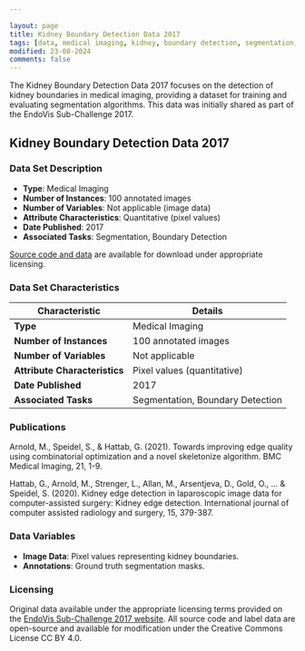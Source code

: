 ```yaml
---

layout: page
title: Kidney Boundary Detection Data 2017
tags: [data, medical imaging, kidney, boundary detection, segmentation, EndoVis]
modified: 23-08-2024
comments: false
---
```


The Kidney Boundary Detection Data 2017 focuses on the detection of kidney boundaries in medical imaging, providing a dataset for training and evaluating segmentation algorithms. 
This data was initially shared as part of the EndoVis Sub-Challenge 2017.

## Kidney Boundary Detection Data 2017

### Data Set Description

- **Type**: Medical Imaging
- **Number of Instances**: 100 annotated images
- **Number of Variables**: Not applicable (image data)
- **Attribute Characteristics**: Quantitative (pixel values)
- **Date Published**: 2017
- **Associated Tasks**: Segmentation, Boundary Detection

[Source code and data](https://github.com/ghattab/kidney-edge-detection) are available for download under appropriate licensing.

### Data Set Characteristics

| Characteristic               | Details                    |
|------------------------------|----------------------------|
| **Type**                     | Medical Imaging            |
| **Number of Instances**      | 100 annotated images       |
| **Number of Variables**      | Not applicable             |
| **Attribute Characteristics**| Pixel values (quantitative)|
| **Date Published**           | 2017                       |
| **Associated Tasks**         | Segmentation, Boundary Detection |

### Publications

Arnold, M., Speidel, S., & Hattab, G. (2021). Towards improving edge quality using combinatorial optimization and a novel skeletonize algorithm. BMC Medical Imaging, 21, 1-9.

Hattab, G., Arnold, M., Strenger, L., Allan, M., Arsentjeva, D., Gold, O., ... & Speidel, S. (2020). Kidney edge detection in laparoscopic image data for computer-assisted surgery: Kidney edge detection. International journal of computer assisted radiology and surgery, 15, 379-387. 

### Data Variables

- **Image Data**: Pixel values representing kidney boundaries.
- **Annotations**: Ground truth segmentation masks.

### Licensing

Original data available under the appropriate licensing terms provided on the [EndoVis Sub-Challenge 2017 website](https://endovissub2017-kidneyboundarydetection.grand-challenge.org). All source code and label data are open-source and available for modification under the Creative Commons License CC BY 4.0.
